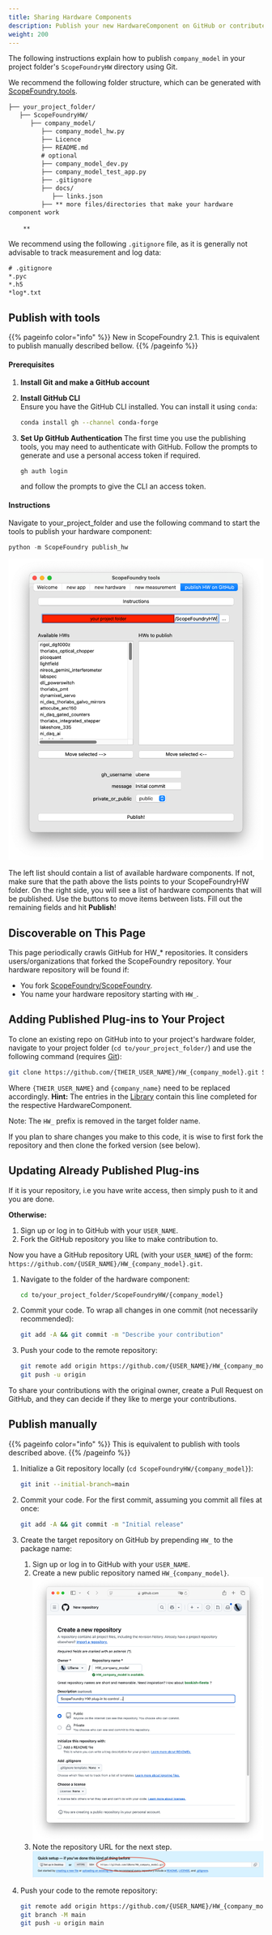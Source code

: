 ```yaml
---
title: Sharing Hardware Components
description: Publish your new HardwareComponent on GitHub or contribute to existing ones. 
weight: 200
---
```


The following instructions explain how to publish `company_model` in your project folder's `ScopeFoundryHW` directory using Git. 

We recommend the following folder structure, which can be generated with [ScopeFoundry.tools](/docs/11_tools-tutorials/2_hardware-1/#the-template).

```
├── your_project_folder/
   ├── ScopeFoundryHW/
      ├── company_model/
         ├── company_model_hw.py					
         ├── Licence
         ├── README.md
         # optional
         ├── company_model_dev.py			
         ├── company_model_test_app.py
         ├── .gitignore
         ├── docs/
            ├── links.json 
         ├── ** more files/directories that make your hardware component work
         
    **
```

We recommend using the following `.gitignore` file, as it is generally not advisable to track measurement and log data:

```plaintext
# .gitignore
*.pyc
*.h5
*log*.txt
```


## Publish with tools

{{% pageinfo color="info" %}}
New in ScopeFoundry 2.1. This is equivalent to publish manually described bellow.
{{% /pageinfo %}}

#### Prerequisites

1. **Install Git and make a GitHub account**

2. **Install GitHub CLI**  
   Ensure you have the GitHub CLI installed. You can install it using `conda`:

   ```bash
   conda install gh --channel conda-forge
   ```

3. **Set Up GitHub Authentication**
    The first time you use the publishing tools, you may need to authenticate with GitHub. Follow the prompts to generate and use a personal access token if required.

    ```
    gh auth login
    ```

    and follow the prompts to give the CLI an access token.

#### Instructions

Navigate to your_project_folder and use the following command to start the tools to publish your hardware component:


```python
python -m ScopeFoundry publish_hw
```

![publish-hw-on-gh](publish-hw-on-gh.png)

The left list should contain a list of available hardware components. If not, make sure that the path above the lists points to your ScopeFoundryHW folder. On the right side, you will see a list of hardware components that will be published. Use the buttons to move items between lists. Fill out the remaining fields and hit **Publish**!


## Discoverable on This Page

This page periodically crawls GitHub for HW_* repositories. It considers users/organizations that forked the ScopeFoundry repository. Your hardware repository will be found if:

- You fork [ScopeFoundry/ScopeFoundry](https://github.com/ScopeFoundry/ScopeFoundry).
- You name your hardware repository starting with `HW_`.

## Adding Published Plug-ins to Your Project

To clone an existing repo on GitHub  into to your project's hardware folder, navigate to your project folder (`cd to/your_project_folder/`) and use the following command (requires [Git](/docs/100_development-environment/20_git/)):

```sh
git clone https://github.com/{THEIR_USER_NAME}/HW_{company_model}.git ScopeFoundryHW/{company_model}
```

Where `{THEIR_USER_NAME}` and `{company_name}` need to be replaced accordingly. **Hint:** The entries in the [Library](/docs/301_existing-hardware-components/) contain this line completed for the respective HardwareComponent. 

Note: The `HW_` prefix is removed in the target folder name.

If you plan to share changes you make to this code, it is wise to first fork the repository and then clone the forked version (see below).

## Updating Already Published Plug-ins

If it is your repository, i.e you have write access, then simply push to it and you are done. 

**Otherwise:**

1. Sign up or log in to GitHub with your `USER_NAME`.  
2. Fork the GitHub repository you like to make contribution to.

Now you have a GitHub repository URL (with your `USER_NAME`) of the form: `https://github.com/{USER_NAME}/HW_{company_model}.git`. 

1. Navigate to the folder of the hardware component:
   ```sh
   cd to/your_project_folder/ScopeFoundryHW/{company_model}
   ```

2. Commit your code. To wrap all changes in one commit (not necessarily recommended):
   ```sh
   git add -A && git commit -m "Describe your contribution"
   ```

3. Push your code to the remote repository:
   ```sh
   git remote add origin https://github.com/{USER_NAME}/HW_{company_model}.git
   git push -u origin
   ```

To share your contributions with the original owner, create a Pull Request on GitHub, and they can decide if they like to merge your contributions.


## Publish manually

{{% pageinfo color="info" %}}
This is equivalent to publish with tools described above.
{{% /pageinfo %}}

1. Initialize a Git repository locally (`cd ScopeFoundryHW/{company_model}`):

   ```sh
   git init --initial-branch=main
   ```

2. Commit your code. For the first commit, assuming you commit all files at once:

   ```sh
   git add -A && git commit -m "Initial release"
   ```

3. Create the target repository on GitHub by prepending `HW_` to the package name:

   1. Sign up or log in to GitHub with your `USER_NAME`.  
   2. Create a new public repository named `HW_{company_model}`.  
      ![create_repo](create_repo.png)  
   3. Note the repository URL for the next step.  
      ![repo_created](repo_created.png)

4. Push your code to the remote repository:

   ```sh
   git remote add origin https://github.com/{USER_NAME}/HW_{company_model}.git
   git branch -M main
   git push -u origin main
   ```